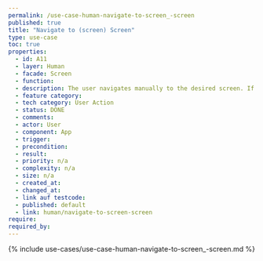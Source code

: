 ```yaml
---
permalink: /use-case-human-navigate-to-screen_-screen
published: true
title: "Navigate to (screen) Screen"
type: use-case
toc: true
properties:
  - id: A11
  - layer: Human
  - facade: Screen
  - function:
  - description: The user navigates manually to the desired screen. If the screen has preconditions, these preconditions are considered to be fulfilled (e.g. a Profile has been selected and authenticated first).
  - feature category:
  - tech category: User Action
  - status: DONE
  - comments:
  - actor: User
  - component: App
  - trigger:
  - precondition:
  - result:
  - priority: n/a
  - complexity: n/a
  - size: n/a
  - created_at:
  - changed_at:
  - link auf testcode:
  - published: default
  - link: human/navigate-to-screen-screen
require:
required_by:
---
```


{% include use-cases/use-case-human-navigate-to-screen_-screen.md %}
